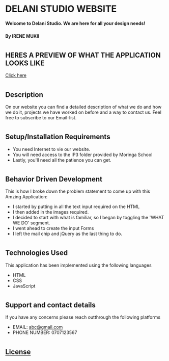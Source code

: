 # DELANI STUDIO WEBSITE
#### Welcome to Delani Studio. We are here for all your design needs!
### 
#### By **IRENE MUKII**
#
## HERES A PREVIEW OF WHAT THE APPLICATION LOOKS LIKE 

[Click here ](https://irene-mukii.github.io/wk3-delani-studio/)


#
## Description
On our website you can find a detailed description of what we do and how we do it, projects we have worked on before and a way to contact us. Feel free to subscribe to our Email-list.
#

## Setup/Installation Requirements
* You need Internet to vie our website.
* You will need access to the IP3 folder provided by Moringa School
* Lastly, you'll need all the patience you can get.
#
## Behavior Driven Development
This is how I broke down the problem statement to come up with this Amzing Application:

* I started by putting in all the text input required on the HTML
* I then added in the images required.
* I decided to start with what is familiar, so I began by toggling the 'WHAT WE DO' segment.
* I went ahead to create the input Forms
* I left the mail chip and jQuery as the last thing to do.

#
## Technologies Used
This application has been implemented using the following languages
* HTML
* CSS 
* JavaScript
#
## Support and contact details
If you have any concerns please reach outthrough the following platforms
* EMAIL: abc@gmail.com 
* PHONE NUMBER: 0707123567
#
## [License](./LICENSE)

